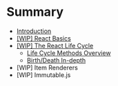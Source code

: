 # Summary

* [Introduction](README.md)
* [[WIP] React Basics](react_basics/introduction.md)
* [[WIP] The React Life Cycle](life_cycle/introduction.md)
   * [Life Cycle Methods Overview](life_cycle/lifecycle_methods_overview.md)
   * [Birth/Death In-depth](life_cycle/birth_death_indepth.md)
* [WIP] Item Renderers
* [WIP] Immutable.js

